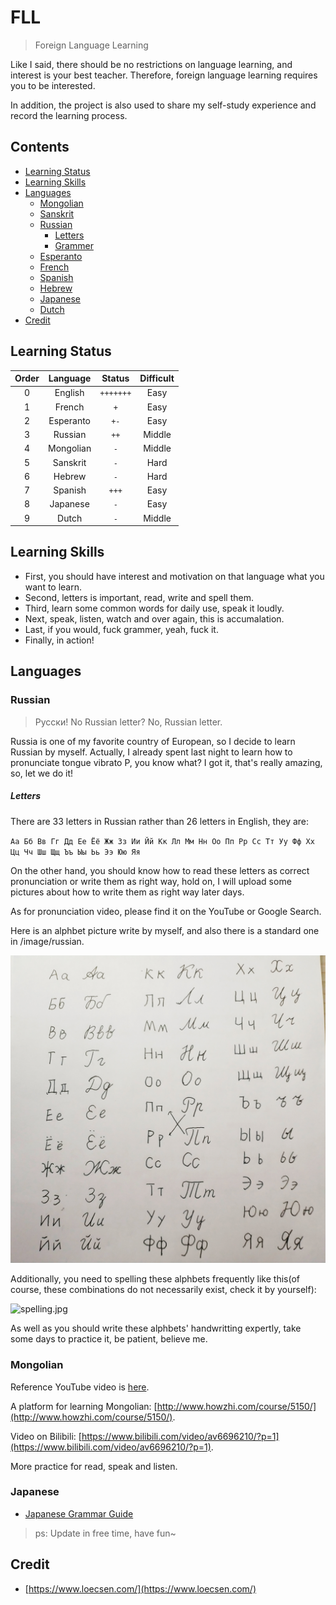 # FLL

> Foreign Language Learning

Like I said, there should be no restrictions on language learning, and interest is your best teacher. Therefore, foreign language learning requires you to be interested.

In addition, the project is also used to share my self-study experience and record the learning process.


## Contents

* [Learning Status](#learning-status)
* [Learning Skills](#learnig-skills)
* [Languages](#Languages)
    * [Mongolian](#Mongolian)
    * [Sanskrit](#Sanskrit)
    * [Russian](#Russian) 
        * [Letters](#Letters)
        * [Grammer](#Grammer)
    * [Esperanto](#Esperanto)
    * [French](#French) 
    * [Spanish](#Spanish) 
    * [Hebrew](#Hebrew)
    * [Japanese](#Japanese)
    * [Dutch](#Dutch)
* [Credit](#Credit)


## Learning Status

| Order | Language | Status | Difficult |
|:-----:|:--------:|:-------:|:--------:|
|0|English|`+++++++`| Easy |
|1|French|`+`| Easy |
|2|Esperanto|`+-`| Easy |
|3|Russian|`++`| Middle |
|4|Mongolian|`-`| Middle |
|5|Sanskrit|`-`| Hard |
|6|Hebrew|`-`| Hard |
|7|Spanish|`+++`| Easy |
|8|Japanese|`-`| Easy |
|9|Dutch|`-`| Middle |


## Learning Skills

- First, you should have interest and motivation on that language what you want to learn.
- Second, letters is important, read, write and spell them.
- Third, learn some common words for daily use, speak it loudly.
- Next, speak, listen, watch and over again, this is accumalation.
- Last, if you would, fuck grammer, yeah, fuck it.
- Finally, in action!


## Languages

### Russian

> Pусски! No Russian letter? No, Russian letter.

Russia is one of my favorite country of European, so I decide to learn Russian by myself. Actually, I already spent last night to learn how to pronunciate tongue vibrato P, you know what? I got it, that's really amazing, so, let we do it!

##### Letters

There are 33 letters in Russian rather than 26 letters in English, they are:

`Аа Бб Вв Гг Дд Ее Ёё Жж Зз Ии Йй Кк Лл Мм Нн Оо Пп Рр Сс Тт Уу Фф Хх Цц Чч Шш Щщ Ъъ Ыы Ьь Ээ Юю Яя`

On the other hand, you should know how to read these letters as correct pronunciation or write them as right way, hold on, I will upload some pictures about how to write them as right way later days. 

As for pronunciation video, please find it on the YouTube or Google Search.

Here is an alphbet picture write by myself, and also there is a standard one in /image/russian.

![hand.jpg](https://github.com/i0Ek3/ELL/blob/master/images/russian/hand.jpg)

Additionally, you need to spelling these alphbets frequently like this(of course, these combinations do not necessarily exist, check it by yourself):

![spelling.jpg](https://github.com/i0Ek3/ELL/blob/master/images/russian/spelling.jpg)

As well as you should write these alphbets' handwritting expertly, take some days to practice it, be patient, believe me.


### Mongolian

Reference YouTube video is [here](https://www.youtube.com/watch?v=odv5DN_eMAg).

A platform for learning Mongolian: [http://www.howzhi.com/course/5150/](http://www.howzhi.com/course/5150/).

Video on Bilibili: [https://www.bilibili.com/video/av6696210/?p=1](https://www.bilibili.com/video/av6696210/?p=1).

More practice for read, speak and listen.


### Japanese

- [Japanese Grammar Guide](https://res.wokanxing.info/jpgramma/)


> ps: Update in free time, have fun~


## Credit

- [https://www.loecsen.com/](https://www.loecsen.com/)
